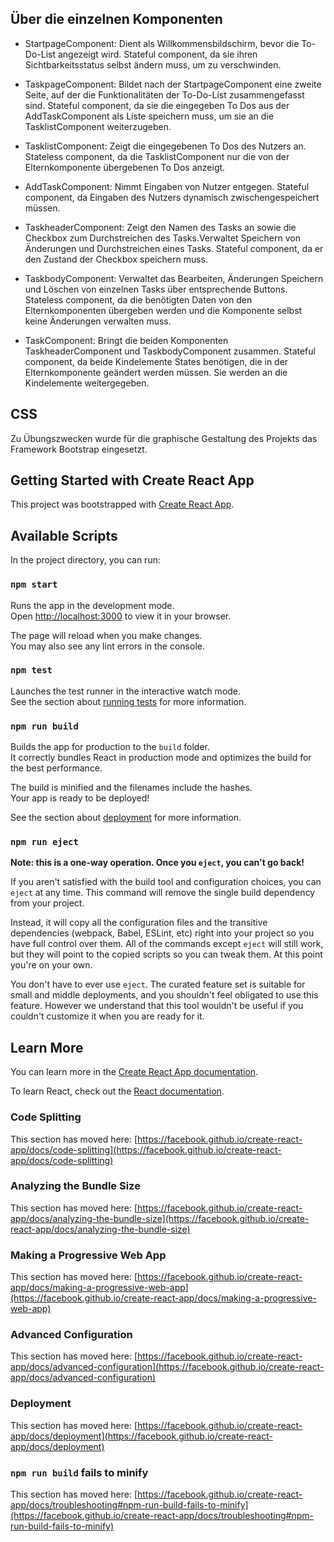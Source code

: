 ## Über die einzelnen Komponenten

- StartpageComponent:
  Dient als Willkommensbildschirm, bevor die To-Do-List angezeigt wird.
  Stateful component, da sie ihren Sichtbarkeitsstatus selbst ändern muss, um zu verschwinden.

- TaskpageComponent:
  Bildet nach der StartpageComponent eine zweite Seite, auf der die Funktionalitäten der To-Do-List zusammengefasst sind.
  Stateful component, da sie die eingegeben To Dos aus der AddTaskComponent als Liste speichern muss, um sie an die TasklistComponent weiterzugeben.

- TasklistComponent:
  Zeigt die eingegebenen To Dos des Nutzers an.
  Stateless component, da die TasklistComponent nur die von der Elternkomponente übergebenen To Dos anzeigt.

- AddTaskComponent:
  Nimmt Eingaben von Nutzer entgegen.
  Stateful component, da Eingaben des Nutzers dynamisch zwischengespeichert müssen.

- TaskheaderComponent:
  Zeigt den Namen des Tasks an sowie die Checkbox zum Durchstreichen des Tasks.Verwaltet Speichern von Änderungen und Durchstreichen eines Tasks.
  Stateful component, da er den Zustand der Checkbox speichern muss.

- TaskbodyComponent:
  Verwaltet das Bearbeiten, Änderungen Speichern und Löschen von einzelnen Tasks über entsprechende Buttons.
  Stateless component, da die benötigten Daten von den Elternkomponenten übergeben werden und die Komponente selbst keine Änderungen verwalten muss.

- TaskComponent:
  Bringt die beiden Komponenten TaskheaderComponent und TaskbodyComponent zusammen.
  Stateful component, da beide Kindelemente States benötigen, die in der Elternkomponente geändert werden müssen. Sie werden an die Kindelemente weitergegeben.

## CSS

Zu Übungszwecken wurde für die graphische Gestaltung des Projekts das Framework Bootstrap eingesetzt.

## Getting Started with Create React App

This project was bootstrapped with [Create React App](https://github.com/facebook/create-react-app).

## Available Scripts

In the project directory, you can run:

### `npm start`

Runs the app in the development mode.\
Open [http://localhost:3000](http://localhost:3000) to view it in your browser.

The page will reload when you make changes.\
You may also see any lint errors in the console.

### `npm test`

Launches the test runner in the interactive watch mode.\
See the section about [running tests](https://facebook.github.io/create-react-app/docs/running-tests) for more information.

### `npm run build`

Builds the app for production to the `build` folder.\
It correctly bundles React in production mode and optimizes the build for the best performance.

The build is minified and the filenames include the hashes.\
Your app is ready to be deployed!

See the section about [deployment](https://facebook.github.io/create-react-app/docs/deployment) for more information.

### `npm run eject`

**Note: this is a one-way operation. Once you `eject`, you can't go back!**

If you aren't satisfied with the build tool and configuration choices, you can `eject` at any time. This command will remove the single build dependency from your project.

Instead, it will copy all the configuration files and the transitive dependencies (webpack, Babel, ESLint, etc) right into your project so you have full control over them. All of the commands except `eject` will still work, but they will point to the copied scripts so you can tweak them. At this point you're on your own.

You don't have to ever use `eject`. The curated feature set is suitable for small and middle deployments, and you shouldn't feel obligated to use this feature. However we understand that this tool wouldn't be useful if you couldn't customize it when you are ready for it.

## Learn More

You can learn more in the [Create React App documentation](https://facebook.github.io/create-react-app/docs/getting-started).

To learn React, check out the [React documentation](https://reactjs.org/).

### Code Splitting

This section has moved here: [https://facebook.github.io/create-react-app/docs/code-splitting](https://facebook.github.io/create-react-app/docs/code-splitting)

### Analyzing the Bundle Size

This section has moved here: [https://facebook.github.io/create-react-app/docs/analyzing-the-bundle-size](https://facebook.github.io/create-react-app/docs/analyzing-the-bundle-size)

### Making a Progressive Web App

This section has moved here: [https://facebook.github.io/create-react-app/docs/making-a-progressive-web-app](https://facebook.github.io/create-react-app/docs/making-a-progressive-web-app)

### Advanced Configuration

This section has moved here: [https://facebook.github.io/create-react-app/docs/advanced-configuration](https://facebook.github.io/create-react-app/docs/advanced-configuration)

### Deployment

This section has moved here: [https://facebook.github.io/create-react-app/docs/deployment](https://facebook.github.io/create-react-app/docs/deployment)

### `npm run build` fails to minify

This section has moved here: [https://facebook.github.io/create-react-app/docs/troubleshooting#npm-run-build-fails-to-minify](https://facebook.github.io/create-react-app/docs/troubleshooting#npm-run-build-fails-to-minify)
